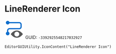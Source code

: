 # LineRenderer Icon
![](/img/LineRenderer%20Icon.png)
GUID: `-3392925548217032927`
```
EditorGUIUtility.IconContent("LineRenderer Icon")
```
